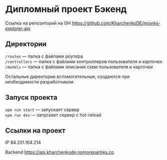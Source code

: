# Дипломный проект Бэкенд
Ссылка на репозиторий на GH https://github.com/KharchenkoDE/movies-explorer-api

## Директории

`/routes` — папка с файлами роутера  
`/controllers` — папка с файлами контроллеров пользователя и карточки   
`/models` — папка с файлами описания схем пользователя и карточки  
  
Остальные директории вспомогательные, создаются при необходимости разработчиком

## Запуск проекта

`npm run start` — запускает сервер   
`npm run dev` — запускает сервер с hot-reload

## Ссылки на проект

IP 84.201.164.214

Backend https://api.kharchenkode.nomoreparties.co
